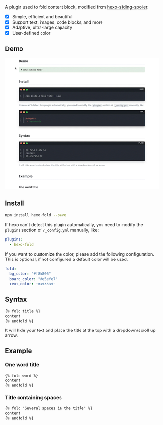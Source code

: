 A plugin used to fold content block, modified from [hexo-sliding-spoiler](https://github.com/fletchto99/hexo-sliding-spoiler).

+ [x] Simple, efficient and beautiful
+ [x] Support text, images, code blocks, and more
+ [x] Adaptive, ultra-large capacity
+ [x] User-defined color

## Demo

![example.gif](img/example.gif)

## Install

```bash
npm install hexo-fold --save
```

If hexo can't detect this plugin automatically, you need to modify the `plugins` section of `/_config.yml` manually, like:

```yaml
plugins:
  - hexo-fold
```

If you want to customize the color, please add the following configuration.
This is optional, if not configured a default color will be used.

```yaml
fold:
  bg_color: "#f8b806"
  board_color: "#e5efe7"
  text_color: "#353535"
```

## Syntax

```plain
{% fold title %}
content
{% endfold %}
```

It will hide your text and place the title at the top with a dropdown/scroll up arrow.

## Example

### One word title

```plain
{% fold word %}
content
{% endfold %}
```

### Title containing spaces


```plain
{% fold "Several spaces in the title" %}
content
{% endfold %}
```